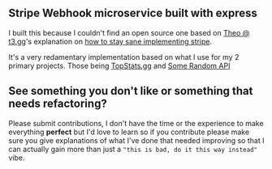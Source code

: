 ## Stripe Webhook microservice built with express

I built this because I couldn't find an open source one based on [Theo @ t3.gg](https://t3.gg)'s explanation on [how to stay sane implementing stripe](https://github.com/t3dotgg/stripe-recommendations).

It's a very redamentary implementation based on what I use for my 2 primary projects. Those being [TopStats.gg](https://topstats.gg) and [Some Random API](https://some-random-api.com)

## See something you don't like or something that needs refactoring?

Please submit contributions, I don't have the time or the experience to make everything **perfect** but I'd love to learn so if you contribute please make sure you give explanations of what I've done that needed improving so that I can actually gain more than just a `"this is bad, do it this way instead"` vibe.